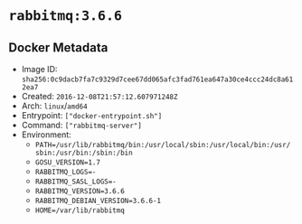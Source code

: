 # `rabbitmq:3.6.6`

## Docker Metadata

- Image ID: `sha256:0c9dacb7fa7c9329d7cee67dd065afc3fad761ea647a30ce4ccc24dc8a612ea7`
- Created: `2016-12-08T21:57:12.607971248Z`
- Arch: `linux`/`amd64`
- Entrypoint: `["docker-entrypoint.sh"]`
- Command: `["rabbitmq-server"]`
- Environment:
  - `PATH=/usr/lib/rabbitmq/bin:/usr/local/sbin:/usr/local/bin:/usr/sbin:/usr/bin:/sbin:/bin`
  - `GOSU_VERSION=1.7`
  - `RABBITMQ_LOGS=-`
  - `RABBITMQ_SASL_LOGS=-`
  - `RABBITMQ_VERSION=3.6.6`
  - `RABBITMQ_DEBIAN_VERSION=3.6.6-1`
  - `HOME=/var/lib/rabbitmq`
